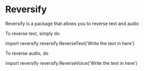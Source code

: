 # Reversify
Reversify is a package that allows you to reverse text and audio

To reverse text, simply do

import reversify
reversify.ReverseText('Write the text in here')

To reverse audio, do

import reversify
reversify.ReverseVoice('Write the text in here')
